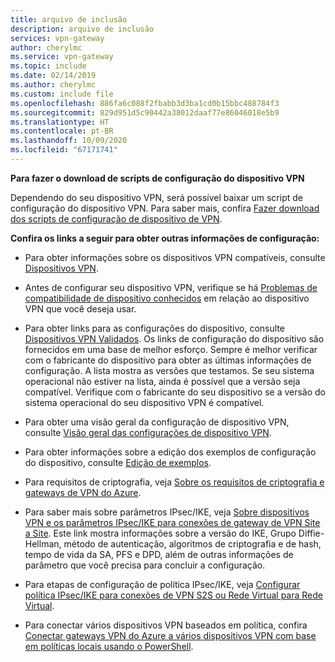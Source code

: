 ```yaml
---
title: arquivo de inclusão
description: arquivo de inclusão
services: vpn-gateway
author: cherylmc
ms.service: vpn-gateway
ms.topic: include
ms.date: 02/14/2019
ms.author: cherylmc
ms.custom: include file
ms.openlocfilehash: 886fa6c088f2fbabb3d3ba1cd0b15bbc488784f3
ms.sourcegitcommit: 829d951d5c90442a38012daaf77e86046018e5b9
ms.translationtype: HT
ms.contentlocale: pt-BR
ms.lasthandoff: 10/09/2020
ms.locfileid: "67171741"
---
```

**Para fazer o download de scripts de configuração do dispositivo VPN**

Dependendo do seu dispositivo VPN, será possível baixar um script de configuração do dispositivo VPN. Para saber mais, confira [Fazer download dos scripts de configuração de dispositivo de VPN](../articles/vpn-gateway/vpn-gateway-download-vpndevicescript.md).

**Confira os links a seguir para obter outras informações de configuração:**

- Para obter informações sobre os dispositivos VPN compatíveis, consulte [Dispositivos VPN](../articles/vpn-gateway/vpn-gateway-about-vpn-devices.md).

- Antes de configurar seu dispositivo VPN, verifique se há [Problemas de compatibilidade de dispositivo conhecidos](../articles/vpn-gateway/vpn-gateway-about-vpn-devices.md#known) em relação ao dispositivo VPN que você deseja usar.

- Para obter links para as configurações do dispositivo, consulte [Dispositivos VPN Validados](../articles/vpn-gateway/vpn-gateway-about-vpn-devices.md#devicetable). Os links de configuração do dispositivo são fornecidos em uma base de melhor esforço. Sempre é melhor verificar com o fabricante do dispositivo para obter as últimas informações de configuração. A lista mostra as versões que testamos. Se seu sistema operacional não estiver na lista, ainda é possível que a versão seja compatível. Verifique com o fabricante do seu dispositivo se a versão do sistema operacional do seu dispositivo VPN é compatível.

- Para obter uma visão geral da configuração de dispositivo VPN, consulte [Visão geral das configurações de dispositivo VPN](../articles/vpn-gateway/vpn-gateway-3rdparty-device-config-overview.md).

- Para obter informações sobre a edição dos exemplos de configuração do dispositivo, consulte [Edição de exemplos](../articles/vpn-gateway/vpn-gateway-about-vpn-devices.md#editing).

- Para requisitos de criptografia, veja [Sobre os requisitos de criptografia e gateways de VPN do Azure](../articles/vpn-gateway/vpn-gateway-about-compliance-crypto.md).

- Para saber mais sobre parâmetros IPsec/IKE, veja [Sobre dispositivos VPN e os parâmetros IPsec/IKE para conexões de gateway de VPN Site a Site](../articles/vpn-gateway/vpn-gateway-about-vpn-devices.md#ipsec). Este link mostra informações sobre a versão do IKE, Grupo Diffie-Hellman, método de autenticação, algoritmos de criptografia e de hash, tempo de vida da SA, PFS e DPD, além de outras informações de parâmetro que você precisa para concluir a configuração.

- Para etapas de configuração de política IPsec/IKE, veja [Configurar política IPsec/IKE para conexões de VPN S2S ou Rede Virtual para Rede Virtual](../articles/vpn-gateway/vpn-gateway-ipsecikepolicy-rm-powershell.md).

- Para conectar vários dispositivos VPN baseados em política, confira [Conectar gateways VPN do Azure a vários dispositivos VPN com base em políticas locais usando o PowerShell](../articles/vpn-gateway/vpn-gateway-connect-multiple-policybased-rm-ps.md).
